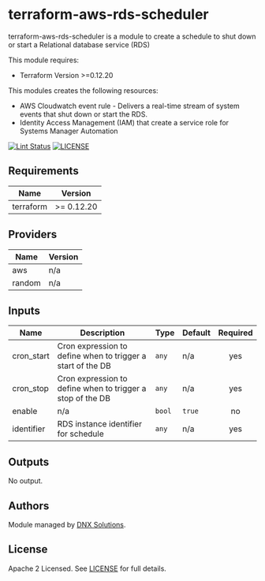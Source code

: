 # terraform-aws-rds-scheduler

terraform-aws-rds-scheduler is a module to create a schedule to shut down or start a Relational database service (RDS)

This module requires:
 - Terraform Version >=0.12.20

This modules creates the following resources:
 - AWS Cloudwatch event rule - Delivers a real-time stream of system events that shut down or start the RDS.
 - Identity Access Management (IAM) that create a service role for Systems Manager Automation


[![Lint Status](https://github.com/DNXLabs/terraform-aws-rds-scheduler/workflows/Lint/badge.svg)](https://github.com/DNXLabs/terraform-aws-rds-scheduler/actions)
[![LICENSE](https://img.shields.io/github/license/DNXLabs/terraform-aws-rds-scheduler)](https://github.com/DNXLabs/terraform-aws-rds-scheduler/blob/master/LICENSE)

<!--- BEGIN_TF_DOCS --->

## Requirements

| Name | Version |
|------|---------|
| terraform | >= 0.12.20 |

## Providers

| Name | Version |
|------|---------|
| aws | n/a |
| random | n/a |

## Inputs

| Name | Description | Type | Default | Required |
|------|-------------|------|---------|:--------:|
| cron\_start | Cron expression to define when to trigger a start of the DB | `any` | n/a | yes |
| cron\_stop | Cron expression to define when to trigger a stop of the DB | `any` | n/a | yes |
| enable | n/a | `bool` | `true` | no |
| identifier | RDS instance identifier for schedule | `any` | n/a | yes |

## Outputs

No output.

<!--- END_TF_DOCS --->

## Authors

Module managed by [DNX Solutions](https://github.com/DNXLabs).

## License

Apache 2 Licensed. See [LICENSE](https://github.com/DNXLabs/terraform-aws-rds-scheduler/blob/master/LICENSE) for full details.